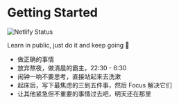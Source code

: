 # Getting Started

![Netlify Status](https://api.netlify.com/api/v1/badges/0e06d4c8-e0a8-44fa-909f-94f6bf7a3266/deploy-status)

Learn in public, just do it and keep going 🐼

- 做正确的事情
- 放弃熬夜，做清晨的霸主，22:30 - 6:30
- 闹钟一响不要思考，直接站起来去洗漱
- 起床后，写下最焦虑的三到五件事，然后 Focus 解决它们
- 让其他紧急但不重要的事情过去吧，明天还在那里

